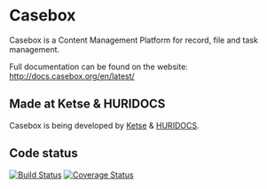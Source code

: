 Casebox
=======

Casebox is a Content Management Platform for record, file and task management.

Full documentation can be found on the website:
http://docs.casebox.org/en/latest/

Made at Ketse & HURIDOCS
-------------------------

Casebox is being developed by [Ketse](https://www.ketse.com/) & [HURIDOCS](https://www.huridocs.org/).


Code status
-----------

[![Build Status](https://travis-ci.org/KETSE/casebox.svg?branch=devel)](https://travis-ci.org/KETSE/casebox)
[![Coverage Status](https://coveralls.io/repos/KETSE/casebox/badge.svg?branch=devel&service=github)](https://coveralls.io/github/KETSE/casebox?branch=devel)
